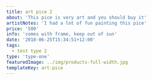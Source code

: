 ```yaml
---
title: art pice 2
about: 'This pice is very art and you should buy it'
artistNotes: 'I had a lot of fun painting this pice'
price: '500'
info: 'comes with frame, keep out of sun'
date: '2018-06-25T15:34:51+12:00'
tags:
  - test type 2
type: 'type-one'
featuredImage: ../img/products-full-width.jpg
templateKey: art-pice
---
```

